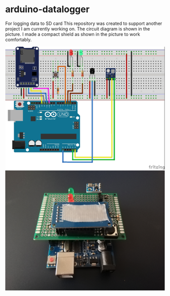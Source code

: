 # arduino-datalogger
For logging data to SD card
This repository was created to support another project I am currently working on. The circuit diagram is shown in the picture. I made a compact shield as shown in the picture to work comfortably.

<img src="images/diagram_bb.jpg" width="600" >
<img src="images/shield.jpg" width="600" >

